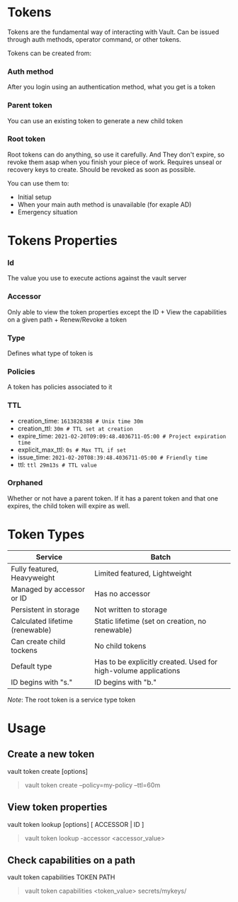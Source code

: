 # Tokens

Tokens are the fundamental way of interacting with Vault. Can be issued through auth methods, operator command, or other tokens.

Tokens can be created from:
### Auth method
After you login using an authentication method, what you get is a token

### Parent token
You can use an existing token to generate a new child token

### Root token
Root tokens can do anything, so use it carefully. And They don't expire, so revoke them asap when you finish your piece of work.
Requires unseal or recovery keys to create. Should be revoked as soon as possible.

You can use them to:
- Initial setup
- When your main auth method is unavailable (for exaple AD)
- Emergency situation

# Tokens Properties
### Id
The value you use to execute actions against the vault server
### Accessor 
Only able to view the token properties except the ID + View the capabilities on a given path + Renew/Revoke a token
### Type 
Defines what type of token is
### Policies 
A token has policies associated to it
### TTL 
- creation_time: `1613828388 # Unix time 30m `
- creation_ttl: `30m # TTL set at creation`
- expire_time: `2021-02-20T09:09:48.4036711-05:00 # Project expiration time`
- explicit_max_ttl: `0s # Max TTL if set`
- issue_time: `2021-02-20T08:39:48.4036711-05:00 # Friendly time`
- ttl: `ttl 29m13s # TTL value`

### Orphaned 
Whether or not have a parent token. If it has a parent token and that one expires, the child token will expire as well.

# Token Types

| Service      | Batch |
| ----------- | ----------- |
| Fully featured, Heavyweight      | Limited featured, Lightweight       |
| Managed by accessor or ID      | Has no accessor       |
| Persistent in storage   | Not written to storage        |
| Calculated lifetime (renewable)   | Static lifetime (set on creation, no renewable)      |
| Can create child tockens   | No child tokens       |
| Default type   | Has to be explicitly created. Used for high-volume applications     |
| ID begins with "s."   | ID begins with "b."     |


*Note*: The root token is a service type token


# Usage

## Create a new token
vault token create [options]  
> vault token create –policy=my-policy –ttl=60m

## View token properties
vault token lookup [options] [ ACCESSOR | ID ]  
> vault token lookup -accessor <accessor_value>

## Check capabilities on a path
vault token capabilities TOKEN PATH  
> vault token capabilities <token_value> secrets/mykeys/

